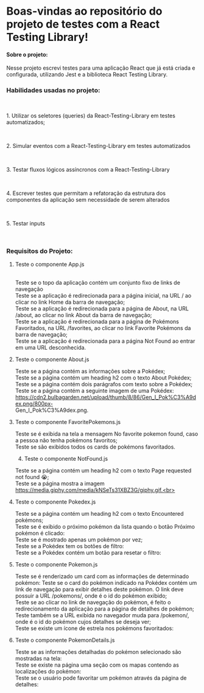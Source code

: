<h1> Boas-vindas ao repositório do projeto de testes com a React Testing Library! </h1>
 
 <h4>Sobre o projeto:</h4>
 <p>
Nesse projeto escrevi testes para uma aplicação React que já está criada e configurada, utilizando Jest e a biblioteca React Testing Library.<br>

 </p>


 <h3>Habilidades usadas no projeto:</h3><br>

 <p>1. Utilizar os seletores (queries) da React-Testing-Library em testes automatizados;</p><br>
 <p>2. Simular eventos com a React-Testing-Library em testes automatizados</p><br>
 <p>3. Testar fluxos lógicos assíncronos com a React-Testing-Library</p><br>
 <p>4. Escrever testes que permitam a refatoração da estrutura dos componentes da aplicação sem necessidade de serem alterados</p><br>
 <p>5. Testar inputs</p><br>
 
 <h3> Requisitos do Projeto: </h3>
 
 <p> 
  
 1. Teste o componente App.js<br><br>

    Teste se o topo da aplicação contém um conjunto fixo de links de navegação<br>
    Teste se a aplicação é redirecionada para a página inicial, na URL / ao clicar no link Home da barra de navegação;<br>
    Teste se a aplicação é redirecionada para a página de About, na URL /about, ao clicar no link About da barra de navegação;<br>
    Teste se a aplicação é redirecionada para a página de Pokémons Favoritados, na URL /favorites, ao clicar no link Favorite Pokémons da barra de 
    navegação;<br>
    Teste se a aplicação é redirecionada para a página Not Found ao entrar em uma URL desconhecida.


2. Teste o componente About.js

    Teste se a página contém as informações sobre a Pokédex;<br>
    Teste se a página contém um heading h2 com o texto About Pokédex;<br>
    Teste se a página contém dois parágrafos com texto sobre a Pokédex;<br>
    Teste se a página contém a seguinte imagem de uma Pokédex: https://cdn2.bulbagarden.net/upload/thumb/8/86/Gen_I_Pok%C3%A9dex.png/800px-    
    Gen_I_Pok%C3%A9dex.png.<br>



3.  Teste o componente FavoritePokemons.js

    Teste se é exibida na tela a mensagem No favorite pokemon found, caso a pessoa não tenha pokémons favoritos;<br>
    Teste se são exibidos todos os cards de pokémons favoritados.<br>
    
    4. Teste o componente NotFound.js
    
    Teste se a página contém um heading h2 com o texto Page requested not found 😭;<br>
    Teste se a página mostra a imagem https://media.giphy.com/media/kNSeTs31XBZ3G/giphy.gif.<br>

5. Teste o componente Pokedex.js

    Teste se a página contém um heading h2 com o texto Encountered pokémons;<br>
    Teste se é exibido o próximo pokémon da lista quando o botão Próximo pokémon é clicado:<br>
    Teste se é mostrado apenas um pokémon por vez;<br>
    Teste se a Pokédex tem os botões de filtro:<br>
    Teste se a Pokédex contém um botão para resetar o filtro:<br>

6.  Teste o componente Pokemon.js

    Teste se é renderizado um card com as informações de determinado pokémon:
    Teste se o card do pokémon indicado na Pokédex contém um link de navegação para exibir detalhes deste pokémon. O link deve possuir a URL /pokemons/<id>, onde <id> é o id do pokémon exibido;<br>
    Teste se ao clicar no link de navegação do pokémon, é feito o redirecionamento da aplicação para a página de detalhes de pokémon;<br>
    Teste também se a URL exibida no navegador muda para /pokemon/<id>, onde <id> é o id do pokémon cujos detalhes se deseja ver;<br>
    Teste se existe um ícone de estrela nos pokémons favoritados:<br>

7. Teste o componente PokemonDetails.js

    Teste se as informações detalhadas do pokémon selecionado são mostradas na tela:<br>
    Teste se existe na página uma seção com os mapas contendo as localizações do pokémon:<br>
    Teste se o usuário pode favoritar um pokémon através da página de detalhes:<br>
</p>

 
